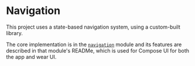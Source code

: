 # Navigation

This project uses a state-based navigation system, using a custom-built library.

The core implementation is in the [`navigation`](../navigation) module and its features are
described in that module's READMe, which is used for Compose UI for both the app and wear UI.
